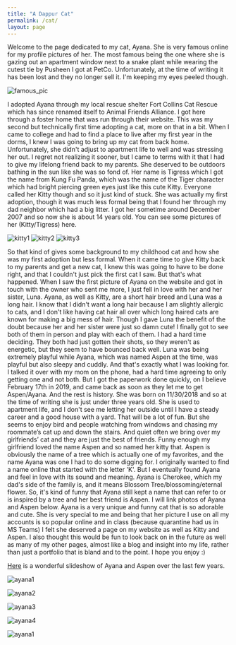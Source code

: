 ```yaml
---
title: "A Dappur Cat"
permalink: /cat/
layout: page
---
```

Welcome to the page dedicated to my cat, Ayana. She is very famous online for my profile pictures of her. The most famous being the one where she is gazing out an apartment window next to a snake plant while wearing the cutest tie by Pusheen I got at PetCo. Unfortunately, at the time of writing it has been lost and they no longer sell it. I'm keeping my eyes peeled though.

![famous_pic](/assets/images/steam/steam12.jpg)

I adopted Ayana through my local rescue shelter Fort Collins Cat Rescue which has since renamed itself to Animal Friends Alliance. I got here through a foster home that was run through their website. This was my second but technically first time adopting a cat, more on that in a bit. When I came to college and had to find a place to live after my first year in the dorms, I knew I was going to bring up my cat from back home. Unfortunately, she didn't adjust to apartment life to well and was stressing her out. I regret not realizing it sooner, but I came to terms with it that I had to give my lifelong friend back to my parents. She deserved to be outdoors bathing in the sun like she was so fond of. Her name is Tigress which I got the name from Kung Fu Panda, which was the name of the Tiger character which had bright piercing green eyes just like this cute Kitty. Everyone called her Kitty though and so it just kind of stuck. She was actually my first adoption, though it was much less formal being that I found her through my dad neighbor which had a big litter. I got her sometime around December 2007 and so now she is about 14 years old. You can see some pictures of her (Kitty/Tigress) here.

![kitty1](/assets/images/steam/steam2.JPG)
![kitty2](/assets/images/steam/steam3.JPG)
![kitty3](/assets/images/steam/steam9.JPG)

So that kind of gives some background to my childhood cat and how she was my first adoption but less formal. When it came time to give Kitty back to my parents and get a new cat, I knew this was going to have to be done right, and that I couldn't just pick the first cat I saw. But that's what happened. When I saw the first picture of Ayana on the website and got in touch with the owner who sent me more, I just fell in love with her and her sister, Luna. Ayana, as well as Kitty, are a short hair breed and Luna was a long hair. I know that I didn't want a long hair because I am slightly allergic to cats, and I don't like having cat hair all over which long haired cats are known for making a big mess of hair. Though I gave Luna the benefit of the doubt because her and her sister were just so damn cute! I finally got to see both of them in person and play with each of them. I had a hard time deciding. They both had just gotten their shots, so they weren't as energetic, but they seem to have bounced back well. Luna was being extremely playful while Ayana, which was named Aspen at the time, was playful but also sleepy and cuddly. And that's exactly what I was looking for. I talked it over with my mom on the phone, had a hard time agreeing to only getting one and not both. But I got the paperwork done quickly, on I believe February 17th in 2019, and came back as soon as they let me to get Aspen/Ayana. And the rest is history. She was born on 11/30/2018 and so at the time of writing she is just under three years old. She is used to apartment life, and I don't see me letting her outside until I have a steady career and a good house with a yard. That will be a lot of fun. But she seems to enjoy bird and people watching from windows and chasing my roommate’s cat up and down the stairs. And quiet often we bring over my girlfriends’ cat and they are just the best of friends. Funny enough my girlfriend loved the name Aspen and so named her kitty that. Aspen is obviously the name of a tree which is actually one of my favorites, and the name Ayana was one I had to do some digging for. I originally wanted to find a name online that started with the letter 'K'. But I eventually found Ayana and feel in love with its sound and meaning. Ayana is Cherokee, which my dad's side of the family is, and it means Blossom Tree/blossoming/eternal flower. So, it's kind of funny that Ayana still kept a name that can refer to or is inspired by a tree and her best friend is Aspen. I will link photos of Ayana and Aspen below. Ayana is a very unique and funny cat that is so adorable and cute. She is very special to me and being that her picture I use on all my accounts is so popular online and in class (because quarantine had us in MS Teams) I felt she deserved a page on my website as well as Kitty and Aspen. I also thought this would be fun to look back on in the future as well as many of my other pages, almost like a blog and insight into my life, rather than just a portfolio that is bland and to the point. I hope you enjoy :)

[Here](/assets/images/cat/FluffyFriends.m4v) is a wonderful slideshow of Ayana and Aspen over the last few years.

![ayana1](/assets/images/steam/steam7.jpeg)

![ayana2](/assets/images/steam/steam6.jpg)

![ayana3](/assets/images/steam/steam5.jpg)

![ayana4](/assets/images/steam/steam4.JPG)

![ayana1](/assets/images/cat/cat1.jpeg)